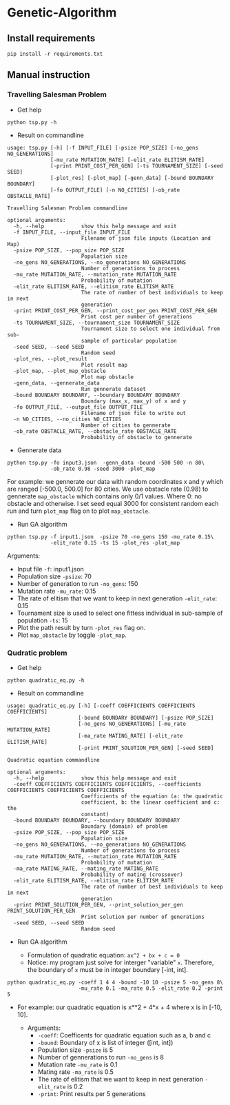 # Genetic-Algorithm

## Install requirements
```
pip install -r requirements.txt
```

## Manual instruction
### Travelling Salesman Problem
- Get help
```
python tsp.py -h
```
- Result on commandline
```Console
usage: tsp.py [-h] [-f INPUT_FILE] [-psize POP_SIZE] [-no_gens NO_GENERATIONS]
              [-mu_rate MUTATION_RATE] [-elit_rate ELITISM_RATE]
              [-print PRINT_COST_PER_GEN] [-ts TOURNAMENT_SIZE] [-seed SEED]
              [-plot_res] [-plot_map] [-genn_data] [-bound BOUNDARY BOUNDARY]
              [-fo OUTPUT_FILE] [-n NO_CITIES] [-ob_rate OBSTACLE_RATE]

Travelling Salesman Problem commandline

optional arguments:
  -h, --help            show this help message and exit
  -f INPUT_FILE, --input_file INPUT_FILE
                        Filename of json file inputs (Location and Map)
  -psize POP_SIZE, --pop_size POP_SIZE
                        Population size
  -no_gens NO_GENERATIONS, --no_generations NO_GENERATIONS
                        Number of generations to process
  -mu_rate MUTATION_RATE, --mutation_rate MUTATION_RATE
                        Probability of mutation
  -elit_rate ELITISM_RATE, --elitism_rate ELITISM_RATE
                        The rate of number of best individuals to keep in next
                        generation
  -print PRINT_COST_PER_GEN, --print_cost_per_gen PRINT_COST_PER_GEN
                        Print cost per number of generations
  -ts TOURNAMENT_SIZE, --tournament_size TOURNAMENT_SIZE
                        Tournament size to select one individual from sub-
                        sample of particular population
  -seed SEED, --seed SEED
                        Random seed
  -plot_res, --plot_result
                        Plot result map
  -plot_map, --plot_map_obstacle
                        Plot map obstacle
  -genn_data, --gennerate_data
                        Run gennerate dataset
  -bound BOUNDARY BOUNDARY, --boundary BOUNDARY BOUNDARY
                        Boundary (max_x, max_y) of x and y
  -fo OUTPUT_FILE, --output_file OUTPUT_FILE
                        Filename of json file to write out
  -n NO_CITIES, --no_cities NO_CITIES
                        Number of cities to gennerate
  -ob_rate OBSTACLE_RATE, --obstacle_rate OBSTACLE_RATE
                        Probability of obstacle to gennerate
```

- Gennerate data
```
python tsp.py -fo input3.json  -genn_data -bound -500 500 -n 80\
              -ob_rate 0.98 -seed 3000 -plot_map
```
For example: we gennerate our data with random coordinates x and y which are ranged [-500.0, 500.0] for 80 cities. We use obstacle rate (0.98) to gennerate `map_obstacle` which contains only 0/1 values. Where 0: no obstacle and otherwise. I set seed equal 3000 for consistent random each run and turn `plot_map` flag on to plot `map_obstacle`.

- Run GA algorithm
```
python tsp.py -f input1.json  -psize 70 -no_gens 150 -mu_rate 0.15\
              -elit_rate 0.15 -ts 15 -plot_res -plot_map
```

Arguments:
- Input file `-f`: input1.json
- Population size `-psize`: 70
- Number of generation to run `-no_gens`: 150
- Mutation rate `-mu_rate`: 0.15
- The rate of elitism that we want to keep in next generation `-elit_rate`: 0.15
- Tournament size is used to select one fittess individual in sub-sample of population `-ts`: 15
- Plot the path result by turn `-plot_res` flag on.
- Plot `map_obstacle` by toggle `-plot_map`.


### Qudratic problem
- Get help
```
python quadratic_eq.py -h
```
- Result on commandline
```Console
usage: quadratic_eq.py [-h] [-coeff COEFFICIENTS COEFFICIENTS COEFFICIENTS]
                       [-bound BOUNDARY BOUNDARY] [-psize POP_SIZE]
                       [-no_gens NO_GENERATIONS] [-mu_rate MUTATION_RATE]
                       [-ma_rate MATING_RATE] [-elit_rate ELITISM_RATE]
                       [-print PRINT_SOLUTION_PER_GEN] [-seed SEED]

Quadratic equation commandline

optional arguments:
  -h, --help            show this help message and exit
  -coeff COEFFICIENTS COEFFICIENTS COEFFICIENTS, --coefficients COEFFICIENTS COEFFICIENTS COEFFICIENTS
                        Coefficients of the equation (a: the quadratic
                        coefficient, b: the linear coefficient and c: the
                        constant)
  -bound BOUNDARY BOUNDARY, --boundary BOUNDARY BOUNDARY
                        Boundary (domain) of problem
  -psize POP_SIZE, --pop_size POP_SIZE
                        Population size
  -no_gens NO_GENERATIONS, --no_generations NO_GENERATIONS
                        Number of generations to process
  -mu_rate MUTATION_RATE, --mutation_rate MUTATION_RATE
                        Probability of mutation
  -ma_rate MATING_RATE, --mating_rate MATING_RATE
                        Probability of mating (crossover)
  -elit_rate ELITISM_RATE, --elitism_rate ELITISM_RATE
                        The rate of number of best individuals to keep in next
                        generation
  -print PRINT_SOLUTION_PER_GEN, --print_solution_per_gen PRINT_SOLUTION_PER_GEN
                        Print solution per number of generations
  -seed SEED, --seed SEED
                        Random seed
```
- Run GA algorithm

  - Formulation of quadratic equation: `ax^2 + bx + c = 0`
  - Notice: my program just solve for interger "variable" `x`. Therefore, the boundary of `x` must be in integer boundary [-int, int].

```
python quadratic_eq.py -coeff 1 4 4 -bound -10 10 -psize 5 -no_gens 8\
                       -mu_rate 0.1 -ma_rate 0.5 -elit_rate 0.2 -print 5
```


- For example: our quadratic equation is x**2 + 4*x + 4 where x is in [-10, 10].

  - Arguments:
    - `-coeff`: Coefficents for quadratic equation such as a, b and c
    - `-bound`: Boundary of x is list of integer ([int, int])
    - Population size `-psize` is 5
    - Number of gennerations to run `-no_gens` is 8
    - Mutation rate `-mu_rate` is 0.1
    - Mating rate `-ma_rate` is 0.5
    - The rate of elitism that we want to keep in next generation `-elit_rate` is 0.2
    - `-print`: Print results per 5 generations
